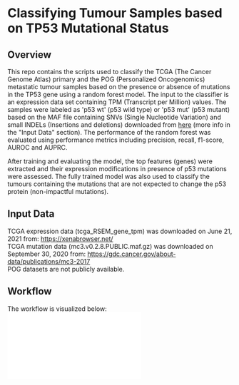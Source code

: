 # Classifying Tumour Samples based on TP53 Mutational Status

## Overview

This repo contains the scripts used to classify the TCGA (The Cancer Genome Atlas) primary and the POG (Personalized Oncogenomics) metastatic tumour samples based on the presence or absence of mutations in the TP53 gene using a random forest model. The input to the classifier is an expression data set containing TPM (Transcript per Million) values. The samples were labeled as 'p53 wt' (p53 wild type) or 'p53 mut' (p53 mutant) based on the MAF file containing SNVs (Single Nucleotide Variation) and small INDELs (Insertions and deletions) downloaded from [here](https://gdc.cancer.gov/about-data/publications/mc3-2017) (more info in the "Input Data" section). The performance of the random forest was evaluated using performance metrics including precision, recall, f1-score, AUROC and AUPRC.

After training and evaluating the model, the top features (genes) were extracted and their expression modifications in presence of p53 mutations were assessed. The fully trained model was also used to classify the tumours containing the mutations that are not expected to change the p53 protein (non-impactful mutations).

## Input Data

TCGA expression data (tcga_RSEM_gene_tpm) was downloaded on June 21, 2021 from: https://xenabrowser.net/ \
TCGA mutation data (mc3.v0.2.8.PUBLIC.maf.gz) was downloaded on September 30, 2020 from: https://gdc.cancer.gov/about-data/publications/mc3-2017 \
POG datasets are not publicly available.

## Workflow

The workflow is visualized below:
![plot](dag.pdf)
